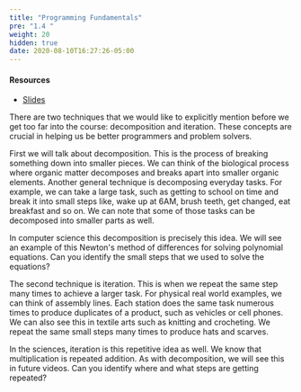 ```yaml
---
title: "Programming Fundamentals"
pre: "1.4 "
weight: 20
hidden: true
date: 2020-08-10T16:27:26-05:00
---
```


#### Resources
* <a href="../slides/prog_funds" target="_blank">Slides</a>

There are two techniques that we would like to explicitly mention before we get too far into the course: decomposition and iteration. These concepts are crucial in helping us be better programmers and problem solvers. 

First we will talk about decomposition. This is the process of breaking something down into smaller pieces. We can think of the biological process where organic matter decomposes and breaks apart into smaller organic elements. Another general technique is decomposing everyday tasks. For example, we can take a large task, such as getting to school on time and break it into small steps like, wake up at 6AM, brush teeth, get changed, eat breakfast and so on. We can note that some of those tasks can be decomposed into smaller parts as well.

In computer science this decomposition is precisely this idea. We will see an example of this Newton's method of differences for solving polynomial equations. Can you identify the small steps that we used to solve the equations?

The second technique is iteration. This is when we repeat the same step many times to achieve a larger task. For physical real world examples, we can think of assembly lines. Each station does the same task numerous times to produce duplicates of a product, such as vehicles or cell phones. We can also see this in textile arts such as knitting and crocheting. We repeat the same small steps many times to produce hats and scarves. 

In the sciences, iteration is this repetitive idea as well. We know that multiplication is repeated addition. As with decomposition, we will see this in future videos. Can you identify where and what steps are getting repeated?
